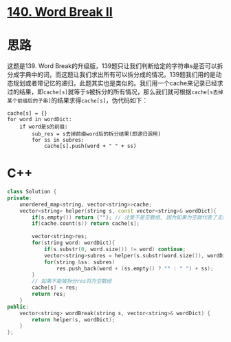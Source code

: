 # [140. Word Break II](https://leetcode.com/problems/word-break-ii/)

# 思路

这题是139. Word Break的升级版，139题只让我们判断给定的字符串s是否可以拆分成字典中的词，而这题让我们求出所有可以拆分成的情况。139题我们用的是动态规划或者带记忆的递归，此题其实也是类似的。我们用一个cache来记录已经求过的结果，即`cache[s]`就等于s被拆分的所有情况，那么我们就可根据`cache[s去掉某个前缀后的子串]`的结果求得`cache[s]`，伪代码如下：

```
cache[s] = {}
for word in wordDict:
    if word是s的前缀:
        sub_res = s去掉前缀word后的拆分结果(即递归调用)
        for ss in subres:
            cache[s].push(word + " " + ss)
```

# C++
``` C++
class Solution {
private:
    unordered_map<string, vector<string>>cache;
    vector<string> helper(string s, const vector<string>& wordDict){
        if(s.empty()) return {""}; // 注意不是空数组, 因为如果为空就代表了无法拆分
        if(cache.count(s)) return cache[s];
        
        vector<string>res;
        for(string word: wordDict){
            if(s.substr(0, word.size()) != word) continue;
            vector<string>subres = helper(s.substr(word.size()), wordDict);
            for(string &ss: subres)
                res.push_back(word + (ss.empty() ? "" : " ") + ss);
        }
        // 如果不能被拆分res将为空数组
        cache[s] = res;
        return res;
    }
public:
    vector<string> wordBreak(string s, vector<string>& wordDict) {
        return helper(s, wordDict);
    }
};
```
